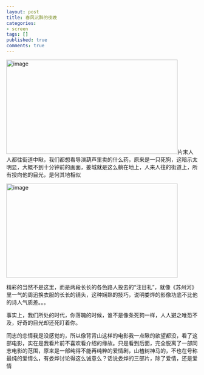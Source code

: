 ```yaml
---
layout: post
title: 春风沉醉的夜晚
categories:
- screen
tags: []
published: true
comments: true
---
```

<p><a href="http://walkerwzy.files.wordpress.com/2011/01/image.png"><img style="border: 0px initial initial;" title="image" src="http://walkerwzy.files.wordpress.com/2011/01/image_thumb.png?w=644&amp;h=356" border="0" alt="image" width="451" height="249" /></a>片末人人都往街道中瞅，我们都想看导演葫芦里卖的什么药，原来是一只死狗，这暗示太明显，大概不到十分钟前的画面，姜城就是这么躺在地上，人来人往的街道上，所有投向他的目光，是何其地相似</p>

<p><a href="http://walkerwzy.files.wordpress.com/2011/01/image1.png"><img style="border: 0px initial initial;" title="image" src="http://walkerwzy.files.wordpress.com/2011/01/image_thumb1.png?w=644&amp;h=356" border="0" alt="image" width="451" height="249" /></a></p>

<p>精彩的当然不是这里，而是两段长长的各色路人投去的“注目礼”，就像《苏州河》里一气的周迅换衣服的长长的镜头，这种娴熟的技巧，说明娄烨的影像功底不比他的诗人气质差。。。</p>

<p>事实上，我们所处的时代，你落魄的时候，谁不是像条死狗一样，人人避之唯恐不及，好奇的目光却还死盯着你。</p>

<p>同志的恋情我是没感觉的，所以像背背山这样的电影我一点瞅的欲望都没，看了这部电影，实在是我看片前不喜欢看介绍的缘故。只是看到后面，完全脱离了一部同志电影的范围，原来是一部纯得不能再纯粹的爱情剧，山楂树神马的，不也在号称最纯的爱情么，有娄烨讨论得这么诚意么？话说娄烨的三部片，除了爱情，还是爱情</p>

